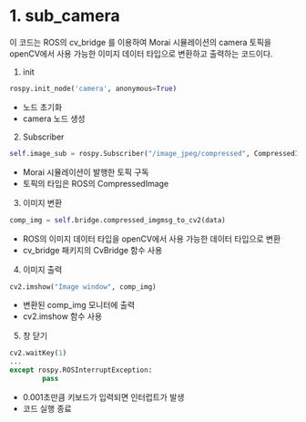 # 1. sub_camera
이 코드는 ROS의 cv_bridge 를 이용하여 Morai 시뮬레이션의 camera 토픽을 openCV에서 사용 가능한 이미지 데이터 타입으로 변환하고 출력하는 코드이다.
1. init
```python
rospy.init_node('camera', anonymous=True)
```
- 노드 초기화
- camera 노드 생성

  
2. Subscriber
```python
self.image_sub = rospy.Subscriber("/image_jpeg/compressed", CompressedImage, self.callback)
```
- Morai 시뮬레이션이 발행한 토픽 구독
- 토픽의 타입은 ROS의 CompressedImage

  
3. 이미지 변환
```python
comp_img = self.bridge.compressed_imgmsg_to_cv2(data)
```
- ROS의 이미지 데이터 타입을 openCV에서 사용 가능한 데이터 타입으로 변환
- cv_bridge 패키지의 CvBridge 함수 사용

  
4. 이미지 출력
```python
cv2.imshow("Image window", comp_img)
```
- 변환된 comp_img 모니터에 출력
- cv2.imshow 함수 사용

  
5. 창 닫기
```python
cv2.waitKey(1)
...
except rospy.ROSInterruptException:
        pass
```
- 0.001초만큼 키보드가 입력되면 인터럽트가 발생
- 코드 실행 종료






